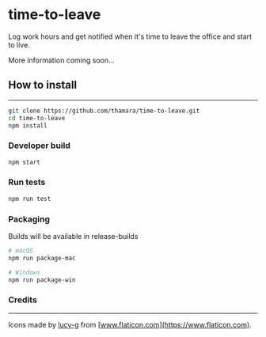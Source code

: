 # time-to-leave
Log work hours and get notified when it's time to leave the office and start to live.

More information coming soon...

## How to install
---

```bash
git clone https://github.com/thamara/time-to-leave.git
cd time-to-leave
npm install
```

### Developer build

```bash
npm start
```

### Run tests

```bash
npm run test
```

### Packaging
Builds will be available in release-builds

```bash
# macOS
npm run package-mac

# Windows
npm run package-win
```

### Credits
---
Icons made by [lucy-g](https://www.flaticon.com/authors/lucy-g) from  [www.flaticon.com](https://www.flaticon.com).
